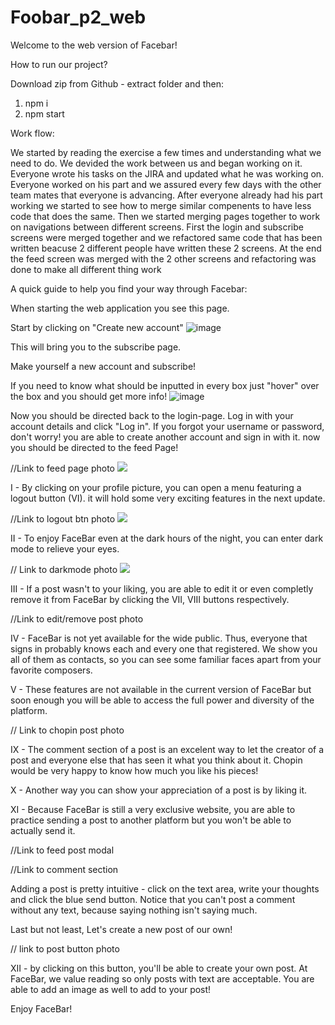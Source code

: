 # Foobar_p2_web
Welcome to the web version of Facebar!

How to run our project?

Download zip from Github - extract folder and then:
1. npm i
2. npm start

Work flow:

We started by reading the exercise a few times and understanding what we need to do. 
We devided the work between us and began working on it.
Everyone wrote his tasks on the JIRA and updated what he was working on.
Everyone worked on his part and we assured every few days with the other team mates that everyone is advancing.
After everyone already had his part working we started to see how to merge similar compenents to have less code that does the same.
Then we started merging pages together to work on navigations between different screens.
First the login and subscribe screens were merged together and we refactored same code that has been written beacuse 2 different people 
have written these 2 screens.
At the end the feed screen was merged with the 2 other screens and refactoring was done to make all different thing work

A quick guide to help you find your way through Facebar:

When starting the web application you see this page.

Start by clicking on "Create new account"
![image](https://github.com/gideonn12/Foobar_p2_web/assets/155386445/c60e0f9d-f47a-4845-ad11-df0031f0752a)

This will bring you to the subscribe page.

Make yourself a new account and subscribe!

If you need to know what should be inputted in every box just "hover" over the box and you should get more info!
![image](https://github.com/gideonn12/Foobar_p2_web/assets/155386445/5e0ecc25-030b-452b-86c9-01f85fdc81f0)

Now you should be directed back to the login-page.
Log in with your account details and click "Log in".
If you forgot your username or password, don't worry!
you are able to create another account and sign in with it.
now you should be directed to the feed Page!

//Link to feed page photo
<img src="https://github.com/gideonn12/Foobar_p2_web/assets/30007559/7a187b79-3e01-4ab6-b463-6cc278abff43">


I - By clicking on your profile picture, you can open a menu featuring a logout button (VI). it will hold some very exciting features in the next update.

//Link to logout btn photo
<img  src="https://github.com/gideonn12/Foobar_p2_web/assets/30007559/a0a070ff-c8c5-4894-9fa6-52d7db54d342">

II - To enjoy FaceBar even at the dark hours of the night, you can enter dark mode to relieve your eyes.

// Link to darkmode photo
<img  src="https://github.com/gideonn12/Foobar_p2_web/assets/30007559/69b76c0c-fdf5-40fc-97a7-68b38106b2c9">

III - If a post wasn't to your liking, you are able to edit it or even completly remove it from FaceBar by clicking the VII, VIII buttons respectively.

//Link to edit/remove post photo

IV - FaceBar is not yet available for the wide public. Thus, everyone that signs in probably knows each and every one that registered. We show you all of them as contacts, so you can see some familiar faces apart from your favorite composers.

V - These features are not available in the current version of FaceBar but soon enough you will be able to access the full power and diversity of the platform.

// Link to chopin post photo

IX - The comment section of a post is an excelent way to let the creator of a post and everyone else that has seen it what you think about it. Chopin would be very happy to know how much you like his pieces!

X - Another way you can show your appreciation of a post is by liking it.

XI - Because FaceBar is still a very exclusive website, you are able to practice sending a post to another platform but you won't be able to actually send it.

//Link to feed post modal

//Link to comment section

Adding a post is pretty intuitive - click on the text area, write your thoughts and click the blue send button. Notice that you can't post a comment without any text, because saying nothing isn't saying much.

Last but not least, Let's create a new post of our own!

// link to post button photo

XII - by clicking on this button, you'll be able to create your own post. At FaceBar, we value reading so only posts with text are acceptable. You are able to add an image as well to add to your post!

Enjoy FaceBar!




